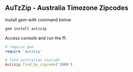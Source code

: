 ## AuTzZip - Australia Timezone Zipcodes

Install gem with command below

```ruby
gem install autzzip
```

Access console and run the ff:

```ruby
# require gem
require 'autzzip'

# find australian zipcode
Autzzip.find_by_zipcode('2000')
```
